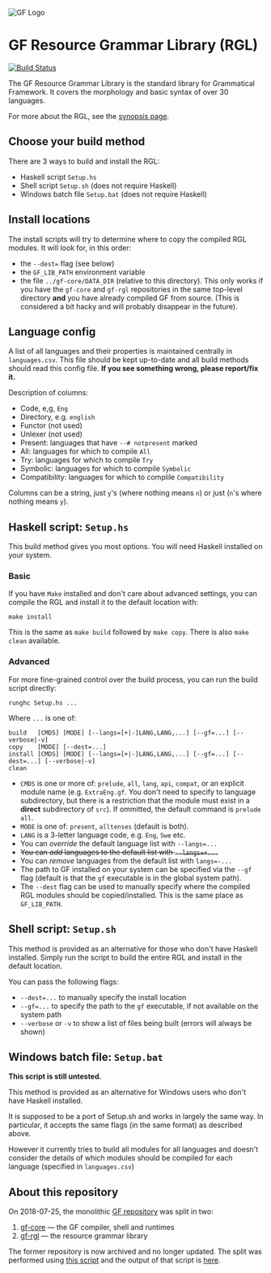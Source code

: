 ![GF Logo](http://www.grammaticalframework.org/doc/Logos/gf1.svg)

# GF Resource Grammar Library (RGL)

[![Build Status](https://travis-ci.org/GrammaticalFramework/gf-rgl.svg?branch=master)](https://travis-ci.org/GrammaticalFramework/gf-rgl)

The GF Resource Grammar Library is the standard library for Grammatical Framework. It covers the morphology and basic syntax of over 30 languages.

For more about the RGL, see the [synopsis page](http://www.grammaticalframework.org/lib/doc/synopsis.html).

## Choose your build method

There are 3 ways to build and install the RGL:

- Haskell script `Setup.hs`
- Shell script `Setup.sh` (does not require Haskell)
- Windows batch file `Setup.bat` (does not require Haskell)

## Install locations

The install scripts will try to determine where to copy the compiled RGL modules.
It will look for, in this order:
- the `--dest=` flag (see below)
- the `GF_LIB_PATH` environment variable
- the file `../gf-core/DATA_DIR` (relative to this directory). This only works if you have the `gf-core` and `gf-rgl` repositories in the same top-level directory **and** you have already compiled GF from source.
(This is considered a bit hacky and will probably disappear in the future).

## Language config

A list of all languages and their properties is maintained centrally in `languages.csv`.
This file should be kept up-to-date and all build methods should read this config file.
**If you see something wrong, please report/fix it.**

Description of columns:
- Code, e,g, `Eng`
- Directory, e.g. `english`
- Functor (not used)
- Unlexer (not used)
- Present: languages that have `--# notpresent` marked
- All: languages for which to compile `All`
- Try: languages for which to compile `Try`
- Symbolic: languages for which to compile `Symbolic`
- Compatibility: languages for which to complile `Compatibility`

Columns can be a string, just `y`'s (where nothing means `n`) or just (`n`'s where nothing means `y`).

## Haskell script: `Setup.hs`

This build method gives you most options.
You will need Haskell installed on your system.

### Basic

If you have `Make` installed and don't care about advanced settings,
you can compile the RGL and install it to the default location with:

```
make install
```

This is the same as `make build` followed by `make copy`.
There is also `make clean` available.

### Advanced

For more fine-grained control over the build process, you can run the build script directly:

```
runghc Setup.hs ...
```

Where `...` is one of:
```
build   [CMDS] [MODE] [--langs=[+|-]LANG,LANG,...] [--gf=...] [--verbose|-v]
copy    [MODE] [--dest=...]
install [CMDS] [MODE] [--langs=[+|-]LANG,LANG,...] [--gf=...] [--dest=...] [--verbose|-v]
clean
```

- `CMDS` is one or more of:
`prelude`,
`all`,
`lang`,
`api`,
`compat`,
or an explicit module name (e.g. `ExtraEng.gf`. You don't need to specify to language subdirectory, but there is a restriction that the module must exist in a **direct** subdirectory of `src`).
If ommitted, the default command is `prelude all`.
- `MODE` is one of:
`present`,
`alltenses`
(default is both).
- `LANG` is a 3-letter language code, e.g. `Eng`, `Swe` etc.
- You can _override_ the default language list with `--langs=...`
- ~~You can _add_ languages to the default list with `--langs=+...`~~
- You can _remove_ languages from the default list with `langs=-...`
- The path to GF installed on your system can be specified via the `--gf` flag (default is that the `gf` executable is in the global system path).
- The `--dest` flag can be used to manually specify where the compiled RGL modules should be copied/installed. This is the same place as `GF_LIB_PATH`.

## Shell script: `Setup.sh`

This method is provided as an alternative for those who don't have Haskell installed.
Simply run the script to build the entire RGL and install in the default location.

You can pass the following flags:
- `--dest=...` to manually specify the install location
- `--gf=...` to specify the path to the `gf` executable, if not available on the system path
- `--verbose` or `-v` to show a list of files being built (errors will always be shown)

## Windows batch file: `Setup.bat`

**This script is still untested.**

This method is provided as an alternative for Windows users who don't have Haskell installed.

It is supposed to be a port of Setup.sh and works in largely the same way.
In particular, it accepts the same flags (in the same format) as described above.

However it currently tries to build all modules for all languages and doesn't consider the details of which modules should be compiled for each language (specified in `languages.csv`)

## About this repository

On 2018-07-25, the monolithic [GF repository](https://github.com/GrammaticalFramework/GF)
was split in two:

1. [gf-core](https://github.com/GrammaticalFramework/gf-core) — the GF compiler, shell and runtimes
2. [gf-rgl](https://github.com/GrammaticalFramework/gf-rgl) — the resource grammar library

The former repository is now archived and no longer updated.
The split was performed using [this script](https://github.com/GrammaticalFramework/GF/blob/30ae1b5a5f73513ac5825ca6712186ef8afe9fd4/split/run.sh)
and the output of that script is [here](https://gist.github.com/johnjcamilleri/a6c43ff61f15a9657b457ac94ab7db61).
